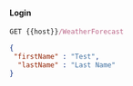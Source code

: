 #### Login

```js
GET {{host}}/WeatherForecast
```

```json
{
 "firstName" : "Test",
  "lastName" : "Last Name"
}
```


